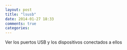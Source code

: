 ```yaml
---
layout: post
title: "lsusb"
date: 2014-01-27 18:33
comments: true
categories: 
---
```

Ver los puertos USB y los dispositivos conectados a ellos


